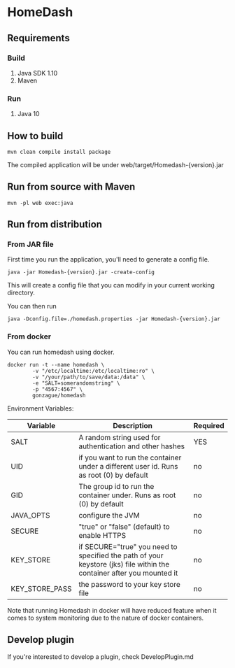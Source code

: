 # HomeDash

## Requirements

### Build

1. Java SDK 1.10
2. Maven

### Run

1. Java 10

## How to build

```
mvn clean compile install package
```

The compiled application will be under web/target/Homedash-{version}.jar

## Run from source with Maven

```
mvn -pl web exec:java
```

## Run from distribution

### From JAR file

First time you run the application, you'll need to generate a config file.
```
java -jar Homedash-{version}.jar -create-config
```

This will create a config file that you can modify in your current working directory.

You can then run 
```
java -Dconfig.file=./homedash.properties -jar Homedash-{version}.jar
```

### From docker

You can run homedash using docker.

```
docker run -t --name homedash \
        -v "/etc/localtime:/etc/localtime:ro" \
        -v "/your/path/to/save/data:/data" \
        -e "SALT=somerandomstring" \
        -p "4567:4567" \
        gonzague/homedash
```
Environment Variables:

| Variable | Description | Required |
| ---------- | ------------- | ---------- |
| SALT | A random string used for authentication and other hashes | YES |
| UID | if you want to run the container under a different user id. Runs as root (0) by default | no |
| GID | The group id to run the container under. Runs as root (0) by default | no |
| JAVA_OPTS | configure the JVM | no |
| SECURE | "true" or "false" (default) to enable HTTPS  | no |
| KEY_STORE | if SECURE="true" you need to specified the path of your keystore (jks) file within the container after you mounted it | no |
| KEY_STORE_PASS | the password to your key store file | no | 


Note that running Homedash in docker will have reduced feature when it comes to system monitoring due to the nature of docker containers.

## Develop plugin

If you're interested to develop a plugin, check DevelopPlugin.md
